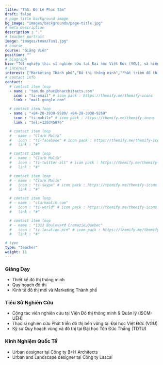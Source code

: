 ```yaml
---
title: "ThS. Đỗ Lê Phúc Tâm"
draft: false
# page title background image
bg_image: "images/backgrounds/page-title.jpg"
# meta description
description : "."
# teacher portrait
image: "images/team/Tam1.jpg"
# course
course: "Giảng Viên"
position: ""
# biograph
bio: "Tốt nghiệp thạc sĩ nghiên cứu tại Đại học Việt Đức (VGU), và hiện tại đang là Urban designer tại công ty B+H Architects, tham gia ISCM với vai trò là cộng tác viên nghiên cứu và đồng thời là giảng viên. Luôn mong muốn được góp phần phát triển, kiến thiết một xã hội, một chất lượng sống tốt cho con người Việt Nam. Quan tâm đến các chủ đề về Đô thị thông minh, bền vững; Marketing Thành phố; Phát triển không gian xanh, không gian mở; Không gian giao thông đi bộ và xe đạp."
# interest
interest: ["Marketing Thành phố","Đô thị thông minh","Phát triển đô thị bền vững"]
# contact info
contact:
  # contact item loop
  - name : "tam.do_phuc@bharchitects.com"
    icon : "ti-email" # icon pack : https://themify.me/themify-icons
    link : "mail.google.com"

  # contact item loop
  - name : "+84-28-3930-9589/ +84-28-3930-9269"
    icon : "ti-mobile" # icon pack : https://themify.me/themify-icons
    link : "tel:+120345876"

  # contact item loop
  # - name : "Clark Malik"
  #   icon : "ti-facebook" # icon pack : https://themify.me/themify-icons
  #   link : "#"

  # contact item loop
  # - name : "Clark Malik"
  #   icon : "ti-twitter-alt" # icon pack : https://themify.me/themify-icons
  #   link : "#"

  # contact item loop
  # - name : "Clark Malik"
  #   icon : "ti-skype" # icon pack : https://themify.me/themify-icons
  #   link : "#"

  # contact item loop
  # - name : "clarkmalik.com"
  #   icon : "ti-world" # icon pack : https://themify.me/themify-icons
  #   link : "#"

  # contact item loop
  # - name : "1313 Boulevard Cremazie,Quebec"
  #   icon : "ti-location-pin" # icon pack : https://themify.me/themify-icons
  #   link : "#"

# type
type: "teacher"
weight: 11
---
```


### Giảng Dạy
*	Thiết kế đô thị thông minh
*	Quy hoạch đô thị
*	Kinh tế đô thị mới và Marketing Thành phố


### Tiểu Sử Nghiên Cứu
*	Cộng tác viên nghiên cứu tại Viện Đô thị thông minh & Quản lý (ISCM-UEH)
*	Thạc sĩ nghiên cứu Phát triển đô thị bền vững tại Đại học Việt Đức (VGU)
*	Kỹ sư Quy hoạch vùng và đô thị tại Đại học Tôn Đức Thắng (TDTU)

### Kinh Nghiệm Quốc Tế
*	Urban designer tại Công ty B+H Architects
*	Urban and Landscape designer tại Công ty Lascal
